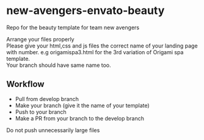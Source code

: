 # new-avengers-envato-beauty
Repo for the beauty template for team new avengers

Arrange your files properly  
Please give your html,css and js files the correct name of your landing page with number. e.g origamispa3.html for the 3rd variation of Origami spa template.  
Your branch should have same name too.

## Workflow
- Pull from develop branch
- Make your branch (give it the name of your template)
- Push to your branch
- Make a PR from your branch to the develop branch

Do not push unnecessarily large files